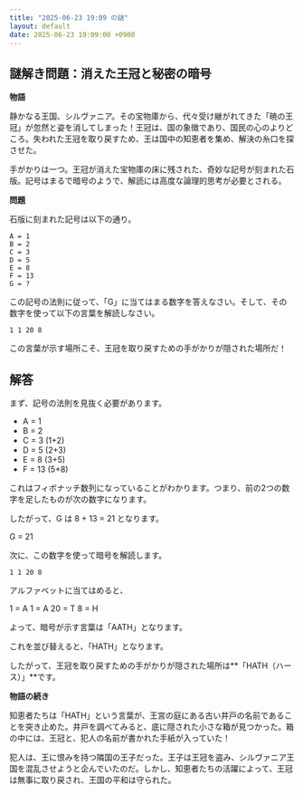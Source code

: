 ```yaml
---
title: "2025-06-23 19:09 の謎"
layout: default
date: 2025-06-23 19:09:00 +0900
---
```

## 謎解き問題：消えた王冠と秘密の暗号

**物語**

静かなる王国、シルヴァニア。その宝物庫から、代々受け継がれてきた「暁の王冠」が忽然と姿を消してしまった！王冠は、国の象徴であり、国民の心のよりどころ。失われた王冠を取り戻すため、王は国中の知恵者を集め、解決の糸口を探させた。

手がかりは一つ。王冠が消えた宝物庫の床に残された、奇妙な記号が刻まれた石版。記号はまるで暗号のようで、解読には高度な論理的思考が必要とされる。

**問題**

石版に刻まれた記号は以下の通り。

```
A = 1
B = 2
C = 3
D = 5
E = 8
F = 13
G = ?
```

この記号の法則に従って、「G」に当てはまる数字を答えなさい。そして、その数字を使って以下の言葉を解読しなさい。

```
1 1 20 8
```

この言葉が示す場所こそ、王冠を取り戻すための手がかりが隠された場所だ！

## 解答

まず、記号の法則を見抜く必要があります。

*   A = 1
*   B = 2
*   C = 3 (1+2)
*   D = 5 (2+3)
*   E = 8 (3+5)
*   F = 13 (5+8)

これはフィボナッチ数列になっていることがわかります。つまり、前の2つの数字を足したものが次の数字になります。

したがって、G は 8 + 13 = 21 となります。

G = 21

次に、この数字を使って暗号を解読します。

```
1 1 20 8
```

アルファベットに当てはめると、

1 = A
1 = A
20 = T
8 = H

よって、暗号が示す言葉は「AATH」となります。

これを並び替えると、「HATH」となります。

したがって、王冠を取り戻すための手がかりが隠された場所は**「HATH（ハース）」**です。

**物語の続き**

知恵者たちは「HATH」という言葉が、王宮の庭にある古い井戸の名前であることを突き止めた。井戸を調べてみると、底に隠された小さな箱が見つかった。箱の中には、王冠と、犯人の名前が書かれた手紙が入っていた！

犯人は、王に恨みを持つ隣国の王子だった。王子は王冠を盗み、シルヴァニア王国を混乱させようと企んでいたのだ。しかし、知恵者たちの活躍によって、王冠は無事に取り戻され、王国の平和は守られた。

